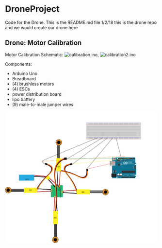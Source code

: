 # DroneProject
Code for the Drone.
This is the README.md file 1/2/18
this is the drone repo and we would create our drone here

## Drone: Motor Calibration
Motor Calibration Schematic: ![calibration.ino](calibration.ino), ![calibration2.ino](calibration2.ino)

Components:
- Arduino Uno
- Breadboard
- (4) brushless motors
- (4) ESCs
- power distribution board
- lipo battery
- (9) male-to-male jumper wires

![ ](DroneSchematics/ACMMotorCalibrationSchematic.jpg)
